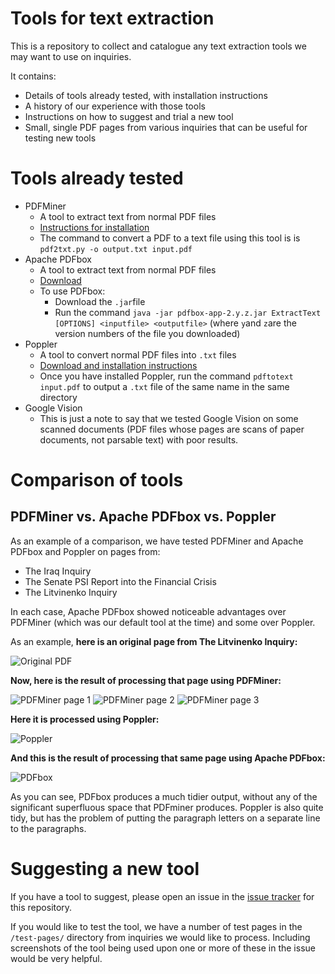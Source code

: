 Tools for text extraction
===

This is a repository to collect and catalogue any text extraction tools we may want to use on inquiries.

It contains:
* Details of tools already tested, with installation instructions
* A history of our experience with those tools
* Instructions on how to suggest and trial a new tool
* Small, single PDF pages from various inquiries that can be useful for testing new tools

# Tools already tested
* PDFMiner
  * A tool to extract text from normal PDF files  
  * [Instructions for installation](http://www.unixuser.org/~euske/python/pdfminer/)
  * The command to convert a PDF to a text file using this tool is is `pdf2txt.py -o output.txt input.pdf`
* Apache PDFbox
  * A tool to extract text from normal PDF files
  * [Download](http://pdfbox.apache.org/download.cgi)
  * To use PDFbox:
    * Download the `.jar`file 
    * Run the command `java -jar pdfbox-app-2.y.z.jar ExtractText [OPTIONS] <inputfile> <outputfile>` (where `y`and `z`are the version numbers of the file you downloaded)
* Poppler
  * A tool to convert normal PDF files into `.txt` files
  * [Download and installation instructions](https://poppler.freedesktop.org/)
  * Once you have installed Poppler, run the command `pdftotext input.pdf` to output a `.txt` file of the same name in the same directory
* Google Vision
  * This is just a note to say that we tested Google Vision on some scanned documents (PDF files whose pages are scans of paper documents, not parsable text) with poor results.

# Comparison of tools
## PDFMiner vs. Apache PDFbox vs. Poppler
As an example of a comparison, we have tested PDFMiner and Apache PDFbox and Poppler on pages from:
* The Iraq Inquiry
* The Senate PSI Report into the Financial Crisis
* The Litvinenko Inquiry

In each case, Apache PDFbox showed noticeable advantages over PDFMiner (which was our default tool at the time) and some over Poppler.

As an example, **here is an original page from The Litvinenko Inquiry:**

![Original PDF](/screenshots/litvinenko-original.png)


**Now, here is the result of processing that page using PDFMiner:**


![PDFMiner page 1](/screenshots/litvinenko-pdfminer-1.png)
![PDFMiner page 2](/screenshots/litvinenko-pdfminer-2.png)
![PDFMiner page 3](/screenshots/litvinenko-pdfminer-3.png)


**Here it is processed using Poppler:**


![Poppler](/screenshots/litvinenko-poppler.png)


**And this is the result of processing that same page using Apache PDFbox:**


![PDFbox](/screenshots/litvinenko-pdfbox.png)

As you can see, PDFbox produces a much tidier output, without any of the significant superfluous space that PDFminer produces. Poppler is also quite tidy, but has the problem of putting the paragraph letters on a separate line to the paragraphs.

# Suggesting a new tool

If you have a tool to suggest, please open an issue in the [issue tracker](https://github.com/official-inquiries/tools/issues) for this repository.

If you would like to test the tool, we have a number of test pages in the `/test-pages/` directory from inquiries we would like to process. Including screenshots of the tool being used upon one or more of these in the issue would be very helpful.
